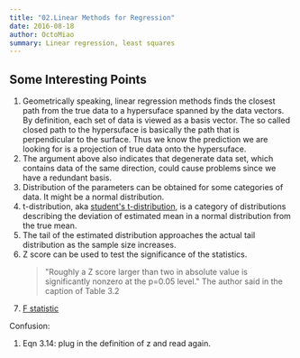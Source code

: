 ```yaml
---
title: "02.Linear Methods for Regression"
date: 2016-08-18
author: OctoMiao
summary: Linear regression, least squares
---
```



## Some Interesting Points


1. Geometrically speaking, linear regression methods finds the closest path from the true data to a hypersuface spanned by the data vectors. By definition, each set of data is viewed as a basis vector. The so called closed path to the hypersuface is basically the path that is perpendicular to the surface. Thus we know the prediction we are looking for is a projection of true data onto the hypersuface.
2. The argument above also indicates that degenerate data set, which contains data of the same direction, could cause problems since we have a redundant basis.
3. Distribution of the parameters can be obtained for some categories of data. It might be a normal distribution.
4. t-distribution, aka [student's t-distribution](https://en.wikipedia.org/wiki/Student%27s_t-distribution), is a category of distributions describing the deviation of estimated mean in a normal distribution from the true mean.
5. The tail of the estimated distribution approaches the actual tail distribution as the sample size increases.
6. Z score can be used to test the significance of the statistics.
   > "Roughly a Z score larger than two in absolute value is significantly nonzero at the p=0.05 level."
   > The author said in the caption of Table 3.2
7. [F statistic](https://en.wikipedia.org/wiki/F-statistic)


Confusion:

1. Eqn 3.14: plug in the definition of z and read again.
